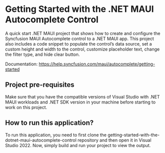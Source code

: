 # Getting Started with the .NET MAUI Autocomplete Control

A quick start .NET MAUI project that shows how to create and configure the Syncfusion MAUI Autocomplete control to a .NET MAUI app. This project also includes a code snippet to populate the control’s data source, set a custom height and width to the control, customize placeholder text, change the filter type, and hide clear button.

Documentation: https://help.syncfusion.com/maui/autocomplete/getting-started 

## Project pre-requisites

Make sure that you have the compatible versions of Visual Studio with .NET MAUI workloads and .NET SDK version in your machine before starting to work on this project.

## How to run this application?

To run this application, you need to first clone the getting-started-with-the-dotnet-maui-autocomplete-control repository and then open it in Visual Studio 2022. Now, simply build and run your project to view the output.
